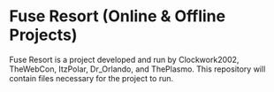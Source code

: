 # Fuse Resort (Online & Offline Projects)

Fuse Resort is a project developed and run by Clockwork2002, TheWebCon, ItzPolar, Dr_Orlando, and ThePlasmo.
This repository will contain files necessary for the project to run.
